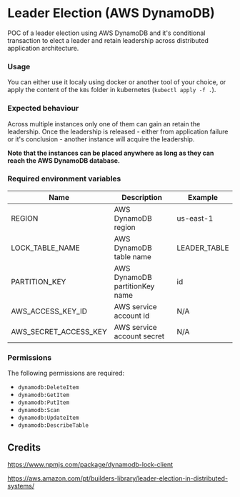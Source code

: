 # Leader Election (AWS DynamoDB)
POC of a leader election using AWS DynamoDB and it's conditional transaction to elect a leader and retain leadership across distributed application architecture.

### Usage
You can either use it localy using docker or another tool of your choice, or apply the content of the `k8s` folder in kubernetes (`kubectl apply -f .`).

### Expected behaviour
Across multiple instances only one of them can gain an retain the leadership. Once the leadership is released - either from application failure or it's conclusion - another instance will acquire the leadership.

**Note that the instances can be placed anywhere as long as they can reach the AWS DynamoDB database.**

### Required environment variables
| Name                  | Description                    | Example      |
|-----------------------|--------------------------------|--------------|
| REGION                | AWS DynamoDB region            | us-east-1    |
| LOCK_TABLE_NAME       | AWS DynamoDB table name        | LEADER_TABLE |
| PARTITION_KEY         | AWS DynamoDB partitionKey name | id           |
| AWS_ACCESS_KEY_ID     | AWS service account id         | N/A          |
| AWS_SECRET_ACCESS_KEY | AWS service account secret     | N/A          |

### Permissions
The following permissions are required:
- `dynamodb:DeleteItem`
- `dynamodb:GetItem`
- `dynamodb:PutItem`
- `dynamodb:Scan`
- `dynamodb:UpdateItem`
- `dynamodb:DescribeTable`

## Credits
https://www.npmjs.com/package/dynamodb-lock-client

https://aws.amazon.com/pt/builders-library/leader-election-in-distributed-systems/
